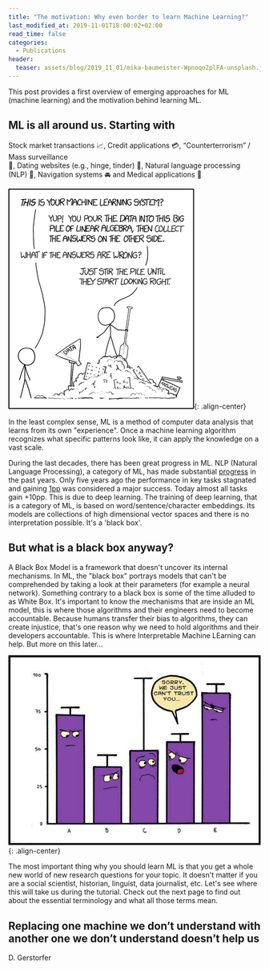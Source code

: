 ```yaml
---
title: "The motivation: Why even border to learn Machine Learning?"
last_modified_at: 2019-11-01T18:00:02+02:00
read_time: false
categories:
  - Publications
header:
  teaser: assets/blog/2019_11_01/mika-baumeister-Wpnoqo2plFA-unsplash.jpg
---
```



This post provides a first overview of emerging approaches for ML (machine learning) and the motivation behind learning ML.


## ML is all around us. Starting with

Stock market transactions :chart_with_upwards_trend:, Credit applications :credit_card:, “Counterterrorism” / Mass surveillance  
:mag_right:, Dating websites (e.g., hinge, tinder) :couple_with_heart:, Natural language processing (NLP) :speech_balloon:, Navigation systems :oncoming_automobile: and Medical applications :pill: 

![img](/assets/blog/2019_11_01/5Q5OC.png){: .align-center}

In the least complex sense, ML is a method of computer data analysis that learns from its own "experience". Once a machine learning algorithm recognizes what specific patterns look like, it can apply the knowledge on a vast scale.

During the last decades, there has been great progress in ML. NLP (Natural Language Processing), a category of ML, has made substantial [progress](https://ruder.io/tracking-progress-nlp/) in the past years.
Only five years ago the performance in key tasks stagnated and gaining [1pp](https://en.wikipedia.org/wiki/PP_(complexity)) was considered a major success. Today almost all tasks gain +10pp. This is due to deep learning. The training of deep learning, that is a category of ML, is based on word/sentence/character embeddings. Its models are collections of high dimensional vector spaces and there is no interpretation possible. It's a 'black box'.

## But what is a black box anyway? 

A Black Box Model is a framework that doesn't uncover its internal mechanisms. In ML, the "black box" portrays models that can't be comprehended by taking a look at their parameters (for example a neural network). Something contrary to a black box is some of the time alluded to as White Box.
It's important to know the mechanisms that are inside an ML model, this is where those algorithms and their engineers need to become accountable. Because humans transfer their bias to algorithms, they can create injustice, that's one reason why we need to hold algorithms and their developers accountable. This is where Interpretable Machine LEarning can help. But more on this later...

![img](/assets/blog/2019_11_01/P1WaO.png){: .align-center}

The most important thing why you should learn ML is that you get a whole new world of new research questions for your topic. It doesn't matter if you are a social scientist, historian, linguist, data journalist, etc.  Let's see where this will take us during the tutorial.
Check out the next page to find out about the essential terminology and what all those terms mean.

## Replacing one machine we don’t understand with another one we don’t understand doesn’t help us
D. Gerstorfer
